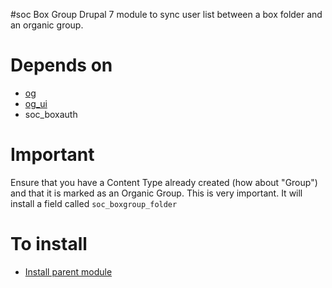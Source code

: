 #soc Box Group
Drupal 7 module to sync user list between a box folder and an organic group. 



# Depends on 
- [og](https://drupal.org/project/og)
- [og_ui](https://drupal.org/project/og_ui)
- soc_boxauth

# Important
Ensure that you have a Content Type already created (how about "Group") and that it is marked as an Organic Group. This is very important. It will install a field called `soc_boxgroup_folder`

# To install 
- [Install parent module](../README.md)
